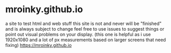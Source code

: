 # mroinky.github.io
 a site to test html and web stuff
 this site is not and never will be "finished" and is always subject to change
 feel free to use issues to suggest things or point out visual problems on your display. (this one is helpful as i use 1920x1080 and a lot of px measurements based on larger screens that need fixing)
 https://mroinky.github.io
